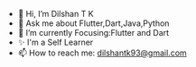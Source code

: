- 👋 Hi, I’m Dilshan T K
- 👀 Ask me about Flutter,Dart,Java,Python
- 🌱 I’m currently Focusing:Flutter and Dart
- ✨ I'm a Self Learner
- 📫 How to reach me: dilshantk93@gmail.com

<!---
dilshantk/dilshantk is a ✨ special ✨ repository because its `README.md` (this file) appears on your GitHub profile.
You can click the Preview link to take a look at your changes.
--->
